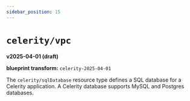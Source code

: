 ```yaml
---
sidebar_position: 15
---
```


# `celerity/vpc`

**v2025-04-01 (draft)**

**blueprint transform:** `celerity-2025-04-01`

The `celerity/sqlDatabase` resource type defines a SQL database for a Celerity application.
A Celerity database supports MySQL and Postgres databases.
